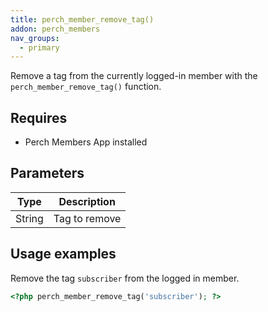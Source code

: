```yaml
---
title: perch_member_remove_tag()
addon: perch_members
nav_groups:
  - primary
---
```


Remove a tag from the currently logged-in member with the `perch_member_remove_tag()` function.

## Requires

- Perch Members App installed

## Parameters

| Type | Description |
|-|-|
| String   | Tag to remove |

## Usage examples

Remove the tag `subscriber` from the logged in member.

```php
<?php perch_member_remove_tag('subscriber'); ?>
```
